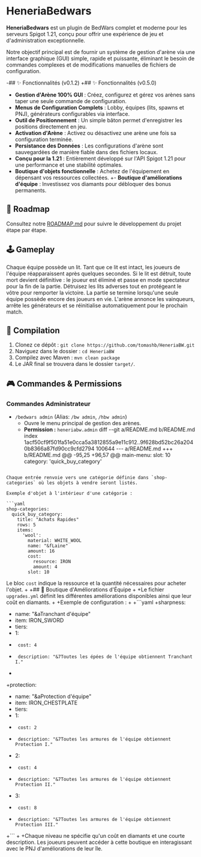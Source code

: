  # HeneriaBedwars
 
 **HeneriaBedwars** est un plugin de BedWars complet et moderne pour les serveurs Spigot 1.21, conçu pour offrir une expérience de jeu et d'administration exceptionnelle.
 
 Notre objectif principal est de fournir un système de gestion d'arène via une interface graphique (GUI) simple, rapide et puissante, éliminant le besoin de commandes complexes et de modifications manuelles de fichiers de configuration.
 
-## ✨ Fonctionnalités (v0.1.2)
+## ✨ Fonctionnalités (v0.5.0)
 
 - **Gestion d'Arène 100% GUI** : Créez, configurez et gérez vos arènes sans taper une seule commande de configuration.
 - **Menus de Configuration Complets** : Lobby, équipes (lits, spawns et PNJ), générateurs configurables via interface.
 - **Outil de Positionnement** : Un simple bâton permet d'enregistrer les positions directement en jeu.
 - **Activation d'Arène** : Activez ou désactivez une arène une fois sa configuration terminée.
 - **Persistance des Données** : Les configurations d'arène sont sauvegardées de manière fiable dans des fichiers locaux.
 - **Conçu pour la 1.21** : Entièrement développé sur l'API Spigot 1.21 pour une performance et une stabilité optimales.
 - **Boutique d'objets fonctionnelle** : Achetez de l'équipement en dépensant vos ressources collectées.
+- **Boutique d'améliorations d'équipe** : Investissez vos diamants pour débloquer des bonus permanents.
 
 ## 🚀 Roadmap
 
 Consultez notre [ROADMAP.md](ROADMAP.md) pour suivre le développement du projet étape par étape.
 
 ## 🕹️ Gameplay
 
 Chaque équipe possède un lit. Tant que ce lit est intact, les joueurs de l'équipe réapparaissent après quelques secondes.
 Si le lit est détruit, toute mort devient définitive : le joueur est éliminé et passe en mode spectateur pour la fin de la partie.
 Détruisez les lits adverses tout en protégeant le vôtre pour remporter la victoire.
 La partie se termine lorsqu'une seule équipe possède encore des joueurs en vie. L'arène annonce les vainqueurs, arrête les générateurs et se réinitialise automatiquement pour le prochain match.
 
 ## 🔧 Compilation
 
 1.  Clonez ce dépôt : `git clone https://github.com/tomashb/HeneriaBW.git`
 2.  Naviguez dans le dossier : `cd HeneriaBW`
 3.  Compilez avec Maven : `mvn clean package`
 4.  Le JAR final se trouvera dans le dossier `target/`.
 
 ## 🎮 Commandes & Permissions
 
 ### Commandes Administrateur
 - `/bedwars admin` (Alias: `/bw admin`, `/hbw admin`)
   - Ouvre le menu principal de gestion des arènes.
   - **Permission :** `heneriabw.admin`
diff --git a/README.md b/README.md
index 1acf50cf9f501fa51e0cca5a3812855a9e11c912..9f628bd52bc26a2040b8366a87fd90cc9cfd2794 100644
--- a/README.md
+++ b/README.md
@@ -95,25 +96,57 @@ main-menu:
       slot: 10
       category: 'quick_buy_category'
 ```
 
 Chaque entrée renvoie vers une catégorie définie dans `shop-categories` où les objets à vendre seront listés.
 
 Exemple d'objet à l'intérieur d'une catégorie :
 
 ```yaml
 shop-categories:
   quick_buy_category:
     title: "Achats Rapides"
     rows: 5
     items:
       'wool':
         material: WHITE_WOOL
         name: "&fLaine"
         amount: 16
         cost:
           resource: IRON
           amount: 4
         slot: 10
 ```
 
 Le bloc `cost` indique la ressource et la quantité nécessaires pour acheter l'objet.
+
+## 🔨 Boutique d'Améliorations d'Équipe
+
+Le fichier `upgrades.yml` définit les différentes améliorations disponibles ainsi que leur coût en diamants.
+
+Exemple de configuration :
+
+```yaml
+sharpness:
+  name: "&aTranchant d'équipe"
+  item: IRON_SWORD
+  tiers:
+    1:
+      cost: 4
+      description: "&7Toutes les épées de l'équipe obtiennent Tranchant I."
+
+protection:
+  name: "&aProtection d'équipe"
+  item: IRON_CHESTPLATE
+  tiers:
+    1:
+      cost: 2
+      description: "&7Toutes les armures de l'équipe obtiennent Protection I."
+    2:
+      cost: 4
+      description: "&7Toutes les armures de l'équipe obtiennent Protection II."
+    3:
+      cost: 8
+      description: "&7Toutes les armures de l'équipe obtiennent Protection III."
+```
+
+Chaque niveau ne spécifie qu'un coût en diamants et une courte description. Les joueurs peuvent accéder à cette boutique en interagissant avec le PNJ d'améliorations de leur île.

